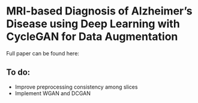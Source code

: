 # MRI-based Diagnosis of Alzheimer’s Disease using Deep Learning with CycleGAN for Data Augmentation

Full paper can be found here: 

## To do:
- Improve preprocessing consistency among slices
- Implement WGAN and DCGAN
